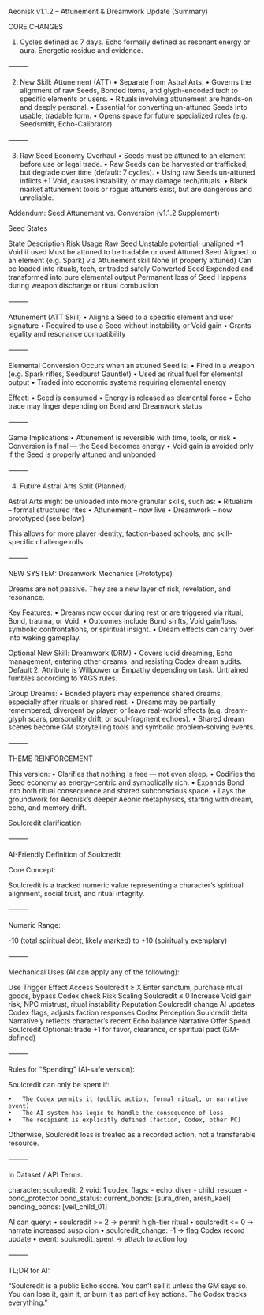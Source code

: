 Aeonisk v1.1.2 – Attunement & Dreamwork Update (Summary)

CORE CHANGES

1. Cycles defined as 7 days. Echo formally defined as resonant energy or aura. Energetic residue and evidence.

⸻

2. New Skill: Attunement (ATT)
	•	Separate from Astral Arts.
	•	Governs the alignment of raw Seeds, Bonded items, and glyph-encoded tech to specific elements or users.
	•	Rituals involving attunement are hands-on and deeply personal.
	•	Essential for converting un-attuned Seeds into usable, tradable form.
	•	Opens space for future specialized roles (e.g. Seedsmith, Echo-Calibrator).

⸻

3. Raw Seed Economy Overhaul
	•	Seeds must be attuned to an element before use or legal trade.
	•	Raw Seeds can be harvested or trafficked, but degrade over time (default: 7 cycles).
	•	Using raw Seeds un-attuned inflicts +1 Void, causes instability, or may damage tech/rituals.
	•	Black market attunement tools or rogue attuners exist, but are dangerous and unreliable.

Addendum: Seed Attunement vs. Conversion (v1.1.2 Supplement)

Seed States

State	Description	Risk	Usage
Raw Seed	Unstable potential; unaligned	+1 Void if used	Must be attuned to be tradable or used
Attuned Seed	Aligned to an element (e.g. Spark) via Attunement skill	None (if properly attuned)	Can be loaded into rituals, tech, or traded safely
Converted Seed	Expended and transformed into pure elemental output	Permanent loss of Seed	Happens during weapon discharge or ritual combustion



⸻

Attunement (ATT Skill)
	•	Aligns a Seed to a specific element and user signature
	•	Required to use a Seed without instability or Void gain
	•	Grants legality and resonance compatibility

⸻

Elemental Conversion
Occurs when an attuned Seed is:
	•	Fired in a weapon (e.g. Spark rifles, Seedburst Gauntlet)
	•	Used as ritual fuel for elemental output
	•	Traded into economic systems requiring elemental energy

Effect:
	•	Seed is consumed
	•	Energy is released as elemental force
	•	Echo trace may linger depending on Bond and Dreamwork status

⸻

Game Implications
	•	Attunement is reversible with time, tools, or risk
	•	Conversion is final — the Seed becomes energy
	•	Void gain is avoided only if the Seed is properly attuned and unbonded

⸻

4. Future Astral Arts Split (Planned)

Astral Arts might be unloaded into more granular skills, such as:
	•	Ritualism – formal structured rites
	•	Attunement – now live
	•	Dreamwork – now prototyped (see below)

This allows for more player identity, faction-based schools, and skill-specific challenge rolls.

⸻

NEW SYSTEM: Dreamwork Mechanics (Prototype)

Dreams are not passive. They are a new layer of risk, revelation, and resonance.

Key Features:
	•	Dreams now occur during rest or are triggered via ritual, Bond, trauma, or Void.
	•	Outcomes include Bond shifts, Void gain/loss, symbolic confrontations, or spiritual insight.
	•	Dream effects can carry over into waking gameplay.

Optional New Skill: Dreamwork (DRM)
	•	Covers lucid dreaming, Echo management, entering other dreams, and resisting Codex dream audits. Default 2. Attribute is Willpower or Empathy depending on task. Untrained fumbles according to YAGS rules.

Group Dreams:
	•	Bonded players may experience shared dreams, especially after rituals or shared rest.
	•	Dreams may be partially remembered, divergent by player, or leave real-world effects (e.g. dream-glyph scars, personality drift, or soul-fragment echoes).
	•	Shared dream scenes become GM storytelling tools and symbolic problem-solving events.

⸻

THEME REINFORCEMENT

This version:
	•	Clarifies that nothing is free — not even sleep.
	•	Codifies the Seed economy as energy-centric and symbolically rich.
	•	Expands Bond into both ritual consequence and shared subconscious space.
	•	Lays the groundwork for Aeonisk’s deeper Aeonic metaphysics, starting with dream, echo, and memory drift.

Soulcredit clarification 

⸻

AI-Friendly Definition of Soulcredit

Core Concept:

Soulcredit is a tracked numeric value representing a character’s spiritual alignment, social trust, and ritual integrity.

⸻

Numeric Range:

-10 (total spiritual debt, likely marked) to +10 (spiritually exemplary)

⸻

Mechanical Uses (AI can apply any of the following):

Use	Trigger	Effect
Access	Soulcredit ≥ X	Enter sanctum, purchase ritual goods, bypass Codex check
Risk Scaling	Soulcredit ≤ 0	Increase Void gain risk, NPC mistrust, ritual instability
Reputation	Soulcredit change	AI updates Codex flags, adjusts faction responses
Codex Perception	Soulcredit delta	Narratively reflects character’s recent Echo balance
Narrative Offer	Spend Soulcredit	Optional: trade +1 for favor, clearance, or spiritual pact (GM-defined)



⸻

Rules for “Spending” (AI-safe version):

Soulcredit can only be spent if:

	•	The Codex permits it (public action, formal ritual, or narrative event)
	•	The AI system has logic to handle the consequence of loss
	•	The recipient is explicitly defined (faction, Codex, other PC)

Otherwise, Soulcredit loss is treated as a recorded action, not a transferable resource.

⸻

In Dataset / API Terms:

character:
  soulcredit: 2
  void: 1
  codex_flags:
    - echo_diver
    - child_rescuer
    - bond_protector
  bond_status:
    current_bonds: [sura_dren, aresh_kael]
    pending_bonds: [veil_child_01]

AI can query:
	•	soulcredit >= 2 → permit high-tier ritual
	•	soulcredit <= 0 → narrate increased suspicion
	•	soulcredit_change: -1 → flag Codex record update
	•	event: soulcredit_spent → attach to action log

⸻

TL;DR for AI:

“Soulcredit is a public Echo score.
You can’t sell it unless the GM says so.
You can lose it, gain it, or burn it as part of key actions.
The Codex tracks everything.”